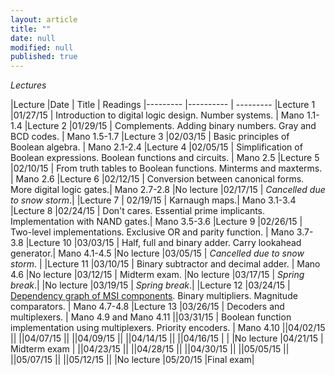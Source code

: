 ```yaml
---
layout: article
title: ""
date: null
modified: null
published: true
---
```


*Lectures*

|Lecture |Date | Title | Readings
|--------- |---------- | --------- 
|Lecture 1 |01/27/15 | Introduction to digital logic design. Number systems. | Mano 1.1-1.4
|Lecture 2 |01/29/15 | Complements. Adding binary numbers. Gray and BCD codes. | Mano 1.5-1.7
|Lecture 3 |02/03/15 | Basic principles of Boolean algebra. | Mano 2.1-2.4
|Lecture 4 |02/05/15 | Simplification of Boolean expressions. Boolean functions and circuits. | Mano 2.5
|Lecture 5 |02/10/15 | From truth tables to Boolean functions. Minterms and maxterms. | Mano 2.6
|Lecture 6 |02/12/15 | Conversion between canonical forms. More digital logic gates.| Mano 2.7-2.8
|No lecture |02/17/15 | *Cancelled due to snow storm*.|
|Lecture 7 | 02/19/15 | Karnaugh maps.| Mano 3.1-3.4
|Lecture 8 |02/24/15 | Don't cares. Essential prime implicants. Implementation with NAND gates.| Mano 3.5-3.6
|Lecture 9 |02/26/15 | Two-level implementations. Exclusive OR and parity function. | Mano 3.7-3.8
|Lecture 10 |03/03/15 | Half, full and binary adder. Carry lookahead generator.| Mano 4.1-4.5
|No lecture |03/05/15 | *Cancelled due to snow storm*. |
|Lecture 11 |03/10/15 | Binary subtractor and decimal adder. | Mano 4.6
|No lecture |03/12/15 | Midterm exam.
|No lecture |03/17/15 |  *Spring break*.| 
|No lecture |03/19/15 |  *Spring break*.|
|Lecture 12 |03/24/15 | [Dependency graph of MSI components](http://enee244.github.io/lectures/msi.pdf). Binary multipliers. Magnitude comparators.  | Mano 4.7-4.8 
|Lecture 13 |03/26/15 | Decoders and multiplexers.  | Mano 4.9 and Mano 4.11
||03/31/15 | Boolean function implementation using multiplexers. Priority encoders. | Mano 4.10 
||04/02/15 ||
||04/07/15 ||
||04/09/15 ||
||04/14/15 ||
||04/16/15 | |
|No lecture |04/21/15 | Midterm exam |
||04/23/15 ||
||04/28/15 ||
||04/30/15 ||
||05/05/15 ||
||05/07/15 ||
||05/12/15 ||
|No lecture |05/20/15 |Final exam|


